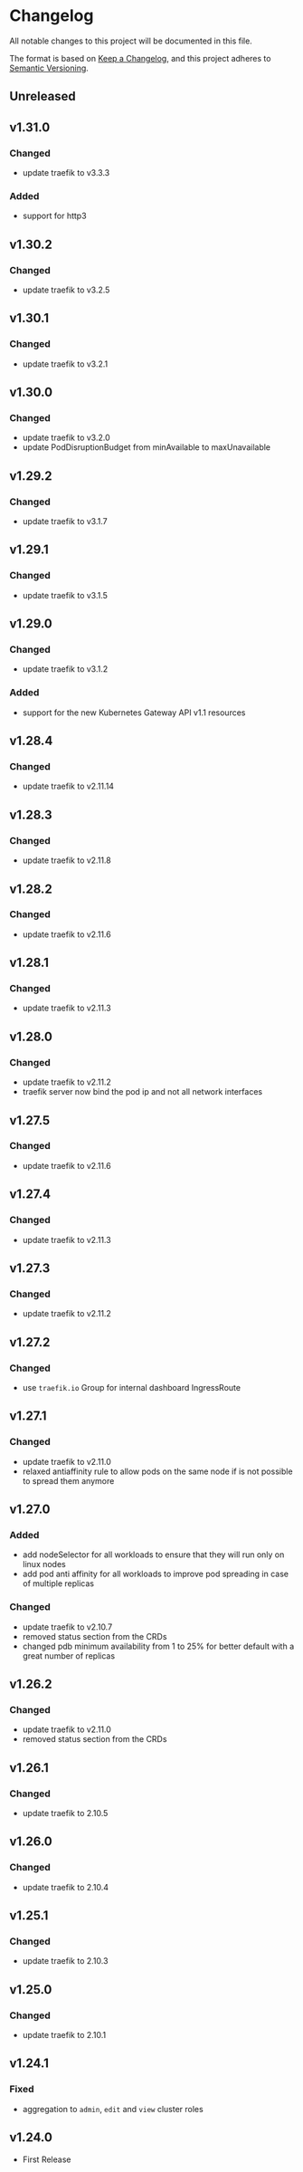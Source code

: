 # Changelog

All notable changes to this project will be documented in this file.

The format is based on [Keep a Changelog](https://keepachangelog.com/en/1.0.0/),
and this project adheres to [Semantic Versioning](https://semver.org/spec/v2.0.0.html).

## Unreleased

## v1.31.0

### Changed

- update traefik to v3.3.3

### Added

- support for http3

## v1.30.2

### Changed

- update traefik to v3.2.5

## v1.30.1

### Changed

- update traefik to v3.2.1

## v1.30.0

### Changed

- update traefik to v3.2.0
- update PodDisruptionBudget from minAvailable to maxUnavailable

## v1.29.2

### Changed

- update traefik to v3.1.7

## v1.29.1

### Changed

- update traefik to v3.1.5

## v1.29.0

### Changed

- update traefik to v3.1.2

### Added

- support for the new Kubernetes Gateway API v1.1 resources

## v1.28.4

### Changed

- update traefik to v2.11.14

## v1.28.3

### Changed

- update traefik to v2.11.8

## v1.28.2

### Changed

- update traefik to v2.11.6

## v1.28.1

### Changed

- update traefik to v2.11.3

## v1.28.0

### Changed

- update traefik to v2.11.2
- traefik server now bind the pod ip and not all network interfaces

## v1.27.5

### Changed

- update traefik to v2.11.6

## v1.27.4

### Changed

- update traefik to v2.11.3

## v1.27.3

### Changed

- update traefik to v2.11.2

## v1.27.2

### Changed

- use `traefik.io` Group for internal dashboard IngressRoute

## v1.27.1

### Changed

- update traefik to v2.11.0
- relaxed antiaffinity rule to allow pods on the same node if is not possible to spread them anymore

## v1.27.0

### Added

- add nodeSelector for all workloads to ensure that they will run only on linux nodes
- add pod anti affinity for all workloads to improve pod spreading in case of multiple replicas

### Changed

- update traefik to v2.10.7
- removed status section from the CRDs
- changed pdb minimum availability from 1 to 25% for better default with a great number of replicas

## v1.26.2

### Changed

- update traefik to v2.11.0
- removed status section from the CRDs

## v1.26.1

### Changed

- update traefik to 2.10.5

## v1.26.0

### Changed

- update traefik to 2.10.4

## v1.25.1

### Changed

- update traefik to 2.10.3

## v1.25.0

### Changed

- update traefik to 2.10.1

## v1.24.1

### Fixed

- aggregation to `admin`, `edit` and `view` cluster roles

## v1.24.0

- First Release
